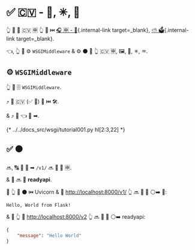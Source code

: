 # ✅ 🇨🇻 - 🏺, ✳, 🎏

👆 💪 🗻 🇨🇻 🈸 👆 👀 ⏮️ [🎧 🈸 - 🗻](sub-applications.md){.internal-link target=_blank}, [⛅ 🗳](behind-a-proxy.md){.internal-link target=_blank}.

👈, 👆 💪 ⚙️ `WSGIMiddleware` &amp; ⚙️ ⚫️ 🎁 👆 🇨🇻 🈸, 🖼, 🏺, ✳, ♒️.

## ⚙️ `WSGIMiddleware`

👆 💪 🗄 `WSGIMiddleware`.

⤴️ 🎁 🇨🇻 (✅ 🏺) 📱 ⏮️ 🛠️.

&amp; ⤴️ 🗻 👈 🔽 ➡.

{* ../../docs_src/wsgi/tutorial001.py hl[2:3,22] *}

## ✅ ⚫️

🔜, 🔠 📨 🔽 ➡ `/v1/` 🔜 🍵 🏺 🈸.

&amp; 🎂 🔜 🍵 **readyapi**.

🚥 👆 🏃 ⚫️ ⏮️ Uvicorn &amp; 🚶 <a href="http://localhost:8000/v1/" class="external-link" target="_blank">http://localhost:8000/v1/</a> 👆 🔜 👀 📨 ⚪️➡️ 🏺:

```txt
Hello, World from Flask!
```

&amp; 🚥 👆 🚶 <a href="http://localhost:8000/v2" class="external-link" target="_blank">http://localhost:8000/v2</a> 👆 🔜 👀 📨 ⚪️➡️ readyapi:

```JSON
{
    "message": "Hello World"
}
```
